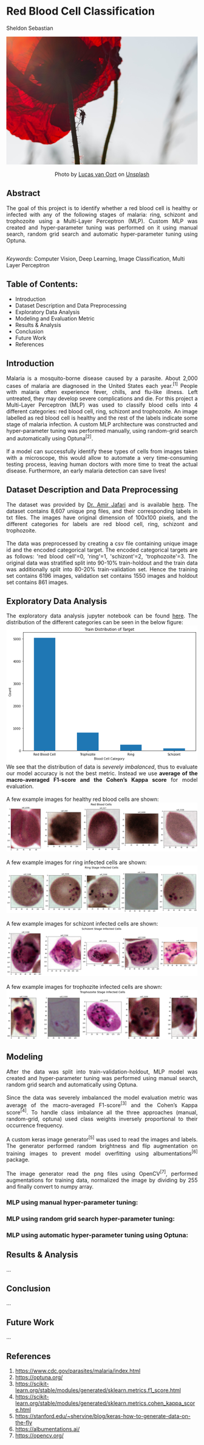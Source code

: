 # Red Blood Cell Classification

Sheldon Sebastian

![](saved_images/banner.jpg)
<center>Photo by <a href="https://unsplash.com/@switch_dtp_fotografie?utm_source=unsplash&utm_medium=referral&utm_content=creditCopyText">Lucas van Oort</a> on <a href="https://unsplash.com/s/photos/mosquito?utm_source=unsplash&utm_medium=referral&utm_content=creditCopyText">Unsplash</a></center>

## Abstract

<div style="text-align: justify"> 

The goal of this project is to identify whether a red blood cell is healthy or infected with any of the following stages of malaria: ring, schizont and trophozoite using a Multi-Layer Perceptron (MLP). Custom MLP was created and hyper-parameter tuning was performed on it using manual search, random grid search and automatic hyper-parameter tuning using Optuna.  
</div>
<br>
<i>Keywords</i>: Computer Vision, Deep Learning, Image Classification, Multi Layer Perceptron

## Table of Contents:

- Introduction
- Dataset Description and Data Preprocessing	
- Exploratory Data Analysis
- Modeling and Evaluation Metric
- Results & Analysis	
- Conclusion
- Future Work	
- References

## Introduction

<div style="text-align: justify">
Malaria is a mosquito-borne disease caused by a parasite. About 2,000 cases of malaria are diagnosed in the United States each year.<sup>[1]</sup> People with malaria often experience fever, chills, and flu-like illness. Left untreated, they may develop severe complications and die. For this project a Multi-Layer Perceptron (MLP) was used to classify blood cells into 4 different categories: red blood cell, ring, schizont and trophozoite. An image labelled as red blood cell is healthy and the rest of the labels indicate some stage of malaria infection. A custom MLP architecture was constructed and hyper-parameter tuning was performed manually, using random-grid search and automatically using Optuna<sup>[2]</sup>. <br><br>If a model can successfully identify these types of cells from images taken with a microscope, this would allow to automate a very time-consuming testing process, leaving human doctors with more time to treat the actual disease. Furthermore, an early malaria detection can save lives!   
</div>

## Dataset Description and Data Preprocessing
<div style="text-align: justify">
The dataset was provided by <a href="https://www.linkedin.com/in/amir-jafari-phd-5a153863/">Dr. Amir Jafari</a> and is available <a href = "https://github.com/sheldonsebastian/Red-Blood-Cell-Classification/tree/main/input/train">here</a>. The dataset contains 8,607 unique png files, and their corresponding labels in txt files. The images have original dimension of 100x100 pixels, and the different categories for labels are red blood cell, ring, schizont and trophozoite. <br> <br> The data was preprocessed by creating a csv file containing unique image id and the  encoded categorical target. The encoded categorical targets are as follows: 'red blood cell'=0, 'ring'=1, 'schizont'=2, 'trophozoite'=3. The original data was stratified split into 90-10% train-holdout and the train data was additionally split into 80-20% train-validation set. Hence the training set contains 6196 images, validation set contains 1550 images and holdout set contains 861 images.   
</div>

## Exploratory Data Analysis

<div style="text-align: justify">
The exploratory data analysis jupyter notebook can be found <a href = "https://github.com/sheldonsebastian/Red-Blood-Cell-Classification/blob/main/src/1_eda.ipynb">here</a>. The distribution of the different categories can be seen in the below figure:
</div>
<center><img src="saved_images/figure1.png"/></center>
<div style="text-align: justify">
We see that the distribution of data is <i>severely imbalanced</i>, thus to evaluate our model accuracy is not the best metric. Instead we use <b>average of the macro-averaged F1-score and the Cohen’s Kappa score</b> for model evaluation.
</div>

<br>
<div style="text-align: justify">
A few example images for healthy red blood cells are shown:
</div>
<center><img src="saved_images/rbc.png"/></center>

<br>
<div style="text-align: justify">
A few example images for ring infected cells are shown:
</div>
<center><img src="saved_images/ring.png"/></center>

<br>
<div style="text-align: justify">
A few example images for schizont infected cells are shown:
</div>
<center><img src="saved_images/schizont.png"/></center>

<br>
<div style="text-align: justify">
A few example images for trophozite infected cells are shown:
</div>
<center><img src="saved_images/trophozite.png"/></center>

## Modeling

<div style="text-align: justify">
After the data was split into train-validation-holdout, MLP model was created and hyper-parameter tuning was performed using manual search, random grid search and automatically using Optuna.<br><br> Since the data was severely imbalanced the model evaluation metric was average of the macro-averaged F1-score<sup>[3]</sup> and the Cohen’s Kappa score<sup>[4]</sup>. To handle class imbalance all the three approaches (manual, random-grid, optuna) used class weights inversely proportional to their occurrence frequency. <br><br> A custom keras image generator<sup>[5]</sup> was used to read the images and labels. The generator performed random brightness and flip augmentation on training images to prevent model overfitting using albumentations<sup>[6]</sup> package. <br><br>The image generator read the png files using OpenCV<sup>[7]</sup>, performed augmentations for training data, normalized the image by dividing by 255 and finally convert to numpy array.       
</div>


### MLP using manual hyper-parameter tuning:

<div style="text-align: justify">

</div>

### MLP using random grid search hyper-parameter tuning:

<div style="text-align: justify">
</div>

### MLP using automatic hyper-parameter tuning using Optuna:

<div style="text-align: justify">
</div>

## Results & Analysis

...

## Conclusion

...

## Future Work

...

## References
1. https://www.cdc.gov/parasites/malaria/index.html
2. https://optuna.org/
3. https://scikit-learn.org/stable/modules/generated/sklearn.metrics.f1_score.html
4. https://scikit-learn.org/stable/modules/generated/sklearn.metrics.cohen_kappa_score.html
5. https://stanford.edu/~shervine/blog/keras-how-to-generate-data-on-the-fly
6. https://albumentations.ai/
7. https://opencv.org/